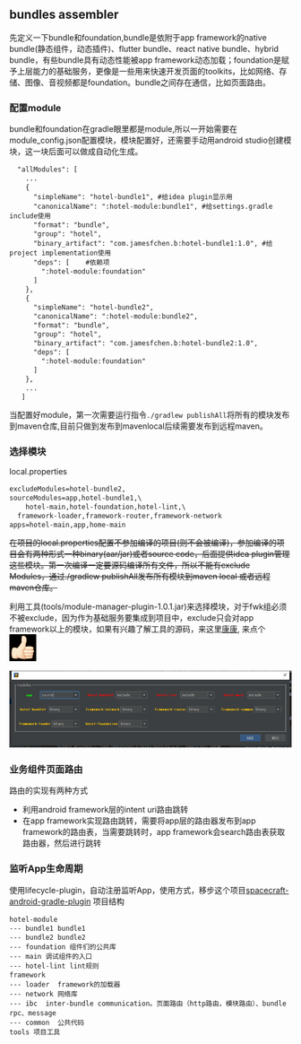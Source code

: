 ## bundles assembler
先定义一下bundle和foundation,bundle是依附于app framework的native bundle(静态组件，动态插件)、flutter bundle、react native bundle、hybrid bundle，有些bundle具有动态性能被app framework动态加载；foundation是赋予上层能力的基础服务，更像是一些用来快速开发页面的toolkits，比如网络、存储、图像、音视频都是foundation。bundle之间存在通信，比如页面路由。

### 配置module
bundle和foundation在gradle眼里都是module,所以一开始需要在module_config.json配置模块，模块配置好，还需要手动用android studio创建模块，这一块后面可以做成自动化生成。
```
  "allModules": [
    ...
    {
      "simpleName": "hotel-bundle1", #给idea plugin显示用
      "canonicalName": ":hotel-module:bundle1", #给settings.gradle include使用
      "format": "bundle",
      "group": "hotel",
      "binary_artifact": "com.jamesfchen.b:hotel-bundle1:1.0", #给project implementation使用
      "deps": [    #依赖项
        ":hotel-module:foundation"
      ]
    },
    {
      "simpleName": "hotel-bundle2",
      "canonicalName": ":hotel-module:bundle2",
      "format": "bundle",
      "group": "hotel",
      "binary_artifact": "com.jamesfchen.b:hotel-bundle2:1.0",
      "deps": [
        ":hotel-module:foundation"
      ]
    },
    ...
   ]
```
当配置好module，第一次需要运行指令`./gradlew publishAll`将所有的模块发布到maven仓库,目前只做到发布到mavenlocal后续需要发布到远程maven。


### 选择模块

local.properties
```
excludeModules=hotel-bundle2,
sourceModules=app,hotel-bundle1,\
    hotel-main,hotel-foundation,hotel-lint,\
  framework-loader,framework-router,framework-network
apps=hotel-main,app,home-main
```
~~在项目的local.properties配置不参加编译的项目(则不会被编译)，参加编译的项目会有两种形式一种binary(aar/jar)或者source code，后面提供idea plugin管理这些模块。第一次编译一定要源码编译所有文件，所以不能有exclude Modules，通过./gradlew publishAll发布所有模块到maven local 或者远程maven仓库。~~

利用工具(tools/module-manager-plugin-1.0.1.jar)来选择模块，对于fwk组必须不被exclude，因为作为基础服务要集成到项目中，exclude只会对app framework以上的模块，如果有兴趣了解工具的源码，来这里[康康](https://github.com/JamesfChen/bundles-assembler/tree/main/module-manager-intellij-plugin), 来点个![img](https://github.com/JamesfChen/bundles-assembler/blob/main/android/img.png)


![picture](https://github.com/JamesfChen/bundles-assembler/blob/main/android/tools/bundles.png)

### 业务组件页面路由
路由的实现有两种方式
- 利用android framework层的intent uri路由跳转
- 在app framework实现路由跳转，需要将app层的路由器发布到app framework的路由表，当需要跳转时，app framework会search路由表获取路由器，然后进行跳转

### 监听App生命周期
使用lifecycle-plugin，自动注册监听App，使用方式，移步这个项目[spacecraft-android-gradle-plugin](https://github.com/JamesfChen/spacecraft-android-gradle-plugin)
项目结构
```
hotel-module
--- bundle1 bundle1
--- bundle2 bundle2
--- foundation 组件们的公共库
--- main 调试组件的入口
--- hotel-lint lint规则
framework
--- loader  framework的加载器
--- network 网络库
--- ibc  inter-bundle communication。页面路由（http路由，模块路由）、bundle rpc、message
--- common  公共代码
tools 项目工具
```
